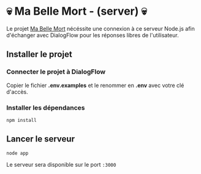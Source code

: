 # 💀 Ma Belle Mort - (server) 💀

Le projet [Ma Belle Mort](https://github.com/robinsimonklein/mabellemort) nécéssite 
une connexion à ce serveur Node.js afin d'échanger avec DialogFlow pour les réponses 
libres de l'utilisateur.

## Installer le projet
### Connecter le projet à DialogFlow
Copier le fichier **.env.examples** et le renommer en **.env** avec votre clé d'accès.

### Installer les dépendances
```
npm install
```

## Lancer le serveur

```
node app
```

Le serveur sera disponible sur le port `:3000`